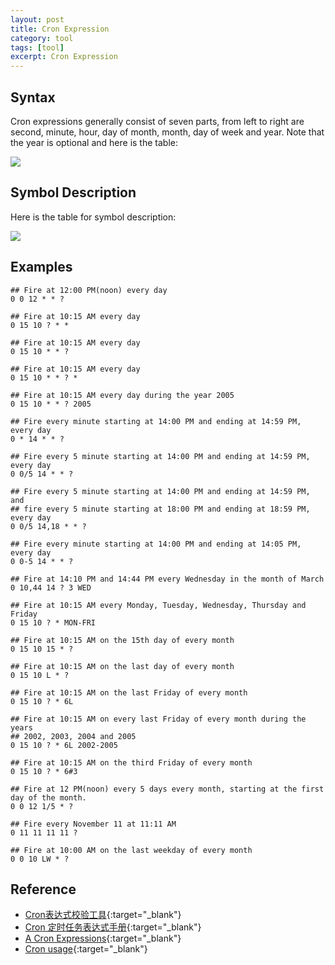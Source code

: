 ```yaml
---
layout: post
title: Cron Expression
category: tool
tags: [tool]
excerpt: Cron Expression
---
```


## Syntax  

Cron expressions generally consist of seven parts, from left to right are second, minute, hour, day of month, month, day of week and year. Note that the year is optional and here is the table:  

![](https://yyc-images.oss-cn-beijing.aliyuncs.com/cron_expression_syntax.png)

## Symbol Description    

Here is the table for symbol description:  

![](https://yyc-images.oss-cn-beijing.aliyuncs.com/cron_expression_symbol.png)


## Examples  

```
## Fire at 12:00 PM(noon) every day
0 0 12 * * ?    

## Fire at 10:15 AM every day
0 15 10 ? * *   

## Fire at 10:15 AM every day
0 15 10 * * ?   

## Fire at 10:15 AM every day
0 15 10 * * ? * 

## Fire at 10:15 AM every day during the year 2005
0 15 10 * * ? 2005  

## Fire every minute starting at 14:00 PM and ending at 14:59 PM, every day
0 * 14 * * ?

## Fire every 5 minute starting at 14:00 PM and ending at 14:59 PM, every day
0 0/5 14 * * ?

## Fire every 5 minute starting at 14:00 PM and ending at 14:59 PM, and
## fire every 5 minute starting at 18:00 PM and ending at 18:59 PM, every day
0 0/5 14,18 * * ?

## Fire every minute starting at 14:00 PM and ending at 14:05 PM, every day
0 0-5 14 * * ?

## Fire at 14:10 PM and 14:44 PM every Wednesday in the month of March
0 10,44 14 ? 3 WED

## Fire at 10:15 AM every Monday, Tuesday, Wednesday, Thursday and Friday
0 15 10 ? * MON-FRI

## Fire at 10:15 AM on the 15th day of every month
0 15 10 15 * ?  

## Fire at 10:15 AM on the last day of every month
0 15 10 L * ?   

## Fire at 10:15 AM on the last Friday of every month
0 15 10 ? * 6L  

## Fire at 10:15 AM on every last Friday of every month during the years 
## 2002, 2003, 2004 and 2005
0 15 10 ? * 6L 2002-2005

## Fire at 10:15 AM on the third Friday of every month
0 15 10 ? * 6#3 

## Fire at 12 PM(noon) every 5 days every month, starting at the first day of the month.
0 0 12 1/5 * ?

## Fire every November 11 at 11:11 AM
0 11 11 11 11 ? 

## Fire at 10:00 AM on the last weekday of every month
0 0 10 LW * ?
```


## Reference  

- [Cron表达式校验工具](https://www.bejson.com/othertools/cronvalidate/){:target="_blank"}    
- [Cron 定时任务表达式手册](https://www.gairuo.com/p/cron-expression-sheet){:target="_blank"}   
- [A Cron Expressions](https://docs.oracle.com/cd/E12058_01/doc/doc.1014/e12030/cron_expressions.htm){:target="_blank"}   
- [Cron usage](http://resources.arcgis.com/en/help/data-reviewer-server/rest/cron.htm){:target="_blank"}   







